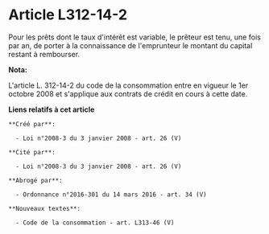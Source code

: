 # Article L312-14-2

Pour les prêts dont le taux d'intérêt est variable, le prêteur est tenu, une fois par an, de porter à la connaissance de
l'emprunteur le montant du capital restant à rembourser.

**Nota:**

L'article L. 312-14-2 du code de la consommation entre en vigueur le 1er octobre 2008 et s'applique aux contrats de crédit en
cours à cette date.

**Liens relatifs à cet article**

	**Créé par**:

	  - Loi n°2008-3 du 3 janvier 2008 - art. 26 (V)

	**Cité par**:

	  - Loi n°2008-3 du 3 janvier 2008 - art. 26 (V)

	**Abrogé par**:

	  - Ordonnance n°2016-301 du 14 mars 2016 - art. 34 (V)

	**Nouveaux textes**:

	  - Code de la consommation - art. L313-46 (V)
